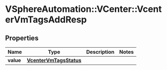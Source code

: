 # VSphereAutomation::VCenter::VcenterVmTagsAddResp

## Properties
Name | Type | Description | Notes
------------ | ------------- | ------------- | -------------
**value** | [**VcenterVmTagsStatus**](VcenterVmTagsStatus.md) |  | 


